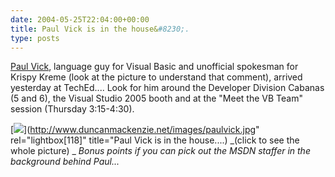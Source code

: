 ```yaml
---
date: 2004-05-25T22:04:00+00:00
title: Paul Vick is in the house&#8230;.
type: posts
---
```

[Paul Vick](http://www.panopticoncentral.net/), language guy for Visual Basic and unofficial spokesman for Krispy Kreme (look at the picture to understand that comment), arrived yesterday at TechEd.... Look for him around the Developer Division Cabanas (5 and 6), the Visual Studio 2005 booth and at the "Meet the VB Team" session (Thursday 3:15-4:30).

[<img src="http://www.duncanmackenzie.net/images/paulvick_thumb.jpg" border="0" />](http://www.duncanmackenzie.net/images/paulvick.jpg" rel="lightbox[118]" title="Paul Vick is in the house....)
_(click to see the whole picture)
_
_Bonus points if you can pick out the MSDN staffer in the background behind Paul..._
